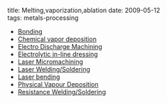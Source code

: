 title: Melting,vaporization,ablation
date: 2009-05-12  
tags: metals-processing

 - [Bonding](./Bonding-0.md)
 - [Chemical vapor deposition](./Chemical-vapor-deposition.md)
 - [Electro Discharge Machining](./Electro-Discharge-Machining.md)
- [Electrolytic in-line dressing](./Electrolytic-line-dressing.md)
- [Laser Micromachining](./Laser-Micromachining.md)
- [Laser Welding/Soldering](./Laser-WeldingSoldering.md)
- [Laser bending](./Laser-bending.md)
- [Physical Vapour Deposition](./Physical-Vapour-Deposition.md)
- [Resistance Welding/Soldering](./Resistance-WeldingSoldering.md)

